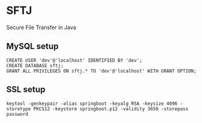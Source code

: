 # SFTJ
Secure File Transfer in Java

## MySQL setup
```MySQL
CREATE USER 'dev'@'localhost' IDENTIFIED BY 'dev';
CREATE DATABASE sftj;
GRANT ALL PRIVILEGES ON sftj.* TO 'dev'@'localhost' WITH GRANT OPTION;
```

## SSL setup
```console
keytool -genkeypair -alias springboot -keyalg RSA -keysize 4096 -storetype PKCS12 -keystore springboot.p12 -validity 3650 -storepass password
```
